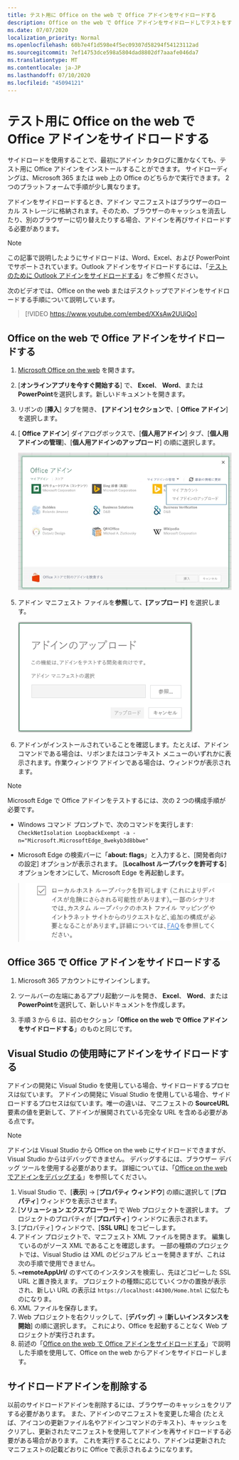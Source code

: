 ```yaml
---
title: テスト用に Office on the web で Office アドインをサイドロードする
description: Office on the web で Office アドインをサイドロードしてテストをする
ms.date: 07/07/2020
localization_priority: Normal
ms.openlocfilehash: 60b7e4f1d598e4f5ec09307d58294f54123112ad
ms.sourcegitcommit: 7ef14753dce598a5804dad8802df7aaafe046da7
ms.translationtype: MT
ms.contentlocale: ja-JP
ms.lasthandoff: 07/10/2020
ms.locfileid: "45094121"
---
```

# <a name="sideload-office-add-ins-in-office-on-the-web-for-testing"></a>テスト用に Office on the web で Office アドインをサイドロードする

サイドロードを使用することで、最初にアドイン カタログに置かなくても、テスト用に Office アドインをインストールすることができます。 サイドローディングは、Microsoft 365 または web 上の Office のどちらかで実行できます。 2 つのプラットフォームで手順が少し異なります。

アドインをサイドロードするとき、アドイン マニフェストはブラウザーのローカル ストレージに格納されます。そのため、ブラウザーのキャッシュを消去したり、別のブラウザーに切り替えたりする場合、アドインを再びサイドロードする必要があります。

> [!NOTE]
> この記事で説明したようにサイドロードは、Word、Excel、および PowerPoint でサポートされています。Outlook アドインをサイドロードするには、「[テストのために Outlook アドインをサイドロードする](../outlook/sideload-outlook-add-ins-for-testing.md)」をご参照ください。

次のビデオでは、Office on the web またはデスクトップでアドインをサイドロードする手順について説明しています。

> [!VIDEO https://www.youtube.com/embed/XXsAw2UUiQo]

## <a name="sideload-an-office-add-in-in-office-on-the-web"></a>Office on the web で Office アドインをサイドロードする

1. [Microsoft Office on the web](https://office.live.com/) を開きます。

2. [**オンラインアプリを今すぐ開始する**] で、 **Excel**、 **Word**、または**PowerPoint**を選択します。新しいドキュメントを開きます。

3. リボンの [**挿入**] タブを開き、 **[アドイン] セクションで**、[ **Office アドイン**] を選択します。

4. [ **Office アドイン**] ダイアログボックスで、[**個人用アドイン**] タブ、[**個人用アドインの管理**]、[**個人用アドインのアップロード**] の順に選択します。

    ![右上に [個人用アドインの管理] というドロップダウンがあり、その下に [マイ アドインのアップロード] オプションのドロップダウンがある [Office アドイン] ダイアログ](../images/office-add-ins-my-account.png)

5. アドイン マニフェスト ファイルを**参照**して、**[アップロード]** を選択します。

    ![[参照]、[アップロード]、[キャンセル] のボタンがある [アドインのアップロード] ダイアログ。](../images/upload-add-in.png)

6. アドインがインストールされていることを確認します。たとえば、アドイン コマンドである場合は、リボンまたはコンテキスト メニューのいずれかに表示されます。作業ウィンドウ アドインである場合は、ウィンドウが表示されます。

> [!NOTE]
>Microsoft Edge で Office アドインをテストするには、次の 2 つの構成手順が必要です。 
>
> - Windows コマンド プロンプトで、次のコマンドを実行します: `CheckNetIsolation LoopbackExempt -a -n="Microsoft.MicrosoftEdge_8wekyb3d8bbwe"`
>
> - Microsoft Edge の検索バーに「**about: flags**」と入力すると、[開発者向けの設定] オプションが表示されます。  [**Localhost ループバックを許可する**] オプションをオンにして、Microsoft Edge を再起動します。

>    ![[ローカルホスト ループバックを許可する] オプションがオンになった Microsoft Edge。](../images/allow-localhost-loopback.png)

## <a name="sideload-an-office-add-in-in-office-365"></a>Office 365 で Office アドインをサイドロードする

1. Microsoft 365 アカウントにサインインします。

2. ツールバーの左端にあるアプリ起動ツールを開き、 **Excel**、 **Word**、または**PowerPoint**を選択して、新しいドキュメントを作成します。

3. 手順 3 から 6 は、前のセクション「**Office on the web で Office アドインをサイドロードする**」のものと同じです。

## <a name="sideload-an-add-in-when-using-visual-studio"></a>Visual Studio の使用時にアドインをサイドロードする

アドインの開発に Visual Studio を使用している場合、サイドロードするプロセスは似ています。 アドインの開発に Visual Studio を使用している場合、サイドロードするプロセスは似ています。唯一の違いは、マニフェストの **SourceURL** 要素の値を更新して、アドインが展開されている完全な URL を含める必要がある点です。

> [!NOTE]
> アドインは Visual Studio から Office on the web にサイドロードできますが、Visual Studio からはデバッグできません。 デバッグするには、ブラウザー デバッグ ツールを使用する必要があります。 詳細については、「[Office on the web でアドインをデバッグする](debug-add-ins-in-office-online.md)」を参照してください。

1. Visual Studio で、[**表示**]  ->  [**プロパティ ウィンドウ**] の順に選択して [**プロパティ**] ウィンドウを表示させます。
2. [**ソリューション エクスプローラー**] で Web プロジェクトを選択します。 プロジェクトのプロパティが [**プロパティ**] ウィンドウに表示されます。
3. [プロパティ] ウィンドウで、[**SSL URL**] をコピーします。
4. アドイン プロジェクトで、マニフェスト XML ファイルを開きます。 編集しているのがソース XML であることを確認します。 一部の種類のプロジェクトでは、Visual Studio は XML のビジュアル ビューを開きますが、これは次の手順で使用できません。
5. **~remoteAppUrl/** のすべてのインスタンスを検索し、先ほどコピーした SSL URL と置き換えます。 プロジェクトの種類に応じていくつかの置換が表示され、新しい URL の表示は `https://localhost:44300/Home.html` に似たものになりま。
6. XML ファイルを保存します。
7. Web プロジェクトを右クリックして、[**デバッグ**]  ->  [**新しいインスタンスを開始**] の順に選択します。 これにより、Office を起動することなく Web プロジェクトが実行されます。
8. 前述の「[Office on the web で Office アドインをサイドロードする](#sideload-an-office-add-in-in-office-on-the-web)」で説明した手順を使用して、Office on the web からアドインをサイドロードします。

## <a name="remove-a-sideloaded-add-in"></a>サイドロードアドインを削除する

以前のサイドロードアドインを削除するには、ブラウザーのキャッシュをクリアする必要があります。 また、アドインのマニフェストを変更した場合 (たとえば、アイコンの更新ファイル名やアドインコマンドのテキスト)、キャッシュをクリアし、更新されたマニフェストを使用してアドインを再サイドロードする必要がある場合があります。 これを実行することにより、アドインは更新されたマニフェストの記載どおりに Office で表示されるようになります。
